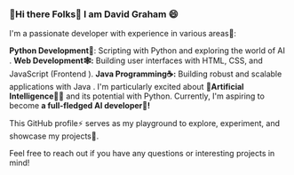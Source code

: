 ### 🤠Hi there Folks👋 I am David Graham 😄

I'm a passionate developer with experience in various areas🦾:

**Python Development🐍**: Scripting with Python and exploring the world of AI .
**Web Development🕸:** Building user interfaces with HTML, CSS, and JavaScript (Frontend ).
**Java Programming☕:** Building robust and scalable applications with Java .
I'm particularly excited about **🤖Artificial Intelligence🧑‍💻** and its potential with Python.  Currently, I'm aspiring to become **a full-fledged AI developer🌱!**

This GitHub profile⚡ serves as my playground to explore, experiment, and showcase my projects🔭. ️

Feel free to reach out if you have any questions or interesting projects in mind!

<!--
**KwesiGray/KwesiGray** is a ✨ _SPECIAL_ ✨ repository because its `README.md` (this file) appears on your GitHub profile.

Here are some ideas to get you started:

- 🔭 I’m currently working on ...
- 🌱 I’m currently learning ...
- 👯 I’m looking to collaborate on ...
- 🤔 I’m looking for help with ...
- 💬 Ask me about ...
- 📫 How to reach me: ...
- 😄 Pronouns: ...
- ⚡ Fun fact: ...
-->
